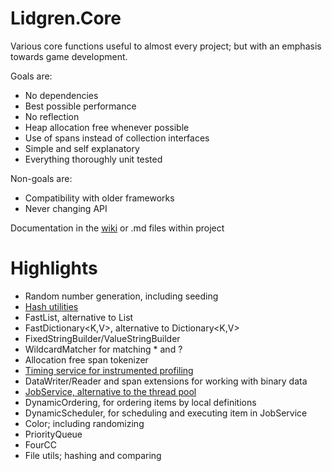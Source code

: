 # Lidgren.Core
Various core functions useful to almost every project; but with an emphasis towards game development.

Goals are:
* No dependencies
* Best possible performance
* No reflection
* Heap allocation free whenever possible
* Use of spans instead of collection interfaces
* Simple and self explanatory
* Everything thoroughly unit tested

Non-goals are:
* Compatibility with older frameworks
* Never changing API

Documentation in the [wiki](https://github.com/lidgren/Lidgren.Core/wiki) or .md files within project

# Highlights
* Random number generation, including seeding
* [Hash utilities](https://github.com/lidgren/Lidgren.Core/wiki/Hashing)
* FastList<T>, alternative to List<T>
* FastDictionary<K,V>, alternative to Dictionary<K,V>
* FixedStringBuilder/ValueStringBuilder
* WildcardMatcher for matching * and ?
* Allocation free span tokenizer
* [Timing service for instrumented profiling](https://github.com/lidgren/Lidgren.Core/wiki/TimingService)
* DataWriter/Reader and span extensions for working with binary data
* [JobService, alternative to the thread pool](https://github.com/lidgren/Lidgren.Core/wiki/JobService)
* DynamicOrdering, for ordering items by local definitions
* DynamicScheduler, for scheduling and executing item in JobService
* Color; including randomizing
* PriorityQueue
* FourCC
* File utils; hashing and comparing
